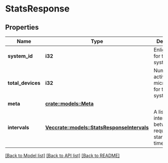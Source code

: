 # StatsResponse

## Properties

Name | Type | Description | Notes
------------ | ------------- | ------------- | -------------
**system_id** | **i32** | Enlighten ID for this system. | 
**total_devices** | **i32** | Number of active microinverters for this system. | 
**meta** | [**crate::models::Meta**](Meta.md) |  | 
**intervals** | [**Vec<crate::models::StatsResponseIntervals>**](StatsResponse_intervals.md) | A list of intervals between the requested start and end times. | 

[[Back to Model list]](../README.md#documentation-for-models) [[Back to API list]](../README.md#documentation-for-api-endpoints) [[Back to README]](../README.md)


